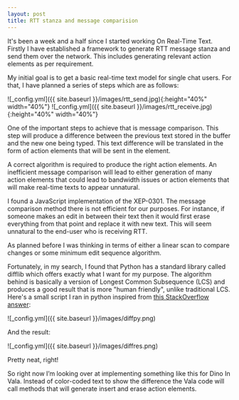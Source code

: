 ```yaml
---
layout: post
title: RTT stanza and message comparision
---
```


It's been a week and a half since I started working On Real-Time Text. Firstly I have established a framework to generate RTT message stanza and send them over the network. This includes generating relevant action elements as per requirement.

My initial goal is to get a basic real-time text model for single chat users. For that, I have planned a series of steps which are as follows:

![_config.yml]({{ site.baseurl }}/images/rtt_send.jpg){:height="40%" width="40%"} ![_config.yml]({{ site.baseurl }}/images/rtt_receive.jpg){:height="40%" width="40%"}

One of the important steps to achieve that is message comparison.
This step will produce a difference between the previous text stored in the buffer and the new one being typed. This text difference will be translated in the form of action elements that will be sent in the <rtt/> element. 

A correct algorithm is required to produce the right action elements. An inefficient message comparison will lead to either generation of many action elements that could lead to bandwidth issues or action elements that will make real-time texts to appear unnatural. 

I found a JavaScript implementation of the XEP-0301. The message comparison method there is not efficient for our purposes. For instance, if someone makes an edit in between their text then it would first erase everything from that point and replace it with new text. This will seem unnatural to the end-user who is receiving RTT.

As planned before I was thinking in terms of either a linear scan to compare changes or some minimum edit sequence algorithm.

Fortunately, in my search, I found that Python has a standard library called 
difflib which offers exactly what I want for my purpose. The algorithm behind is basically a version of Longest Common Subsequence (LCS) and produces a good result that is more "human friendly", unlike traditional LCS.
Here's a small script I ran in python inspired from [this StackOverflow answer](https://stackoverflow.com/questions/774316/python-difflib-highlighting-differences-inline/788780#788780):

![_config.yml]({{ site.baseurl }}/images/diffpy.png)

And the result:

![_config.yml]({{ site.baseurl }}/images/diffres.png)

Pretty neat, right!

So right now I’m looking over at implementing something like this for Dino In Vala. Instead of color-coded text to show the difference the Vala code will call methods that will generate insert and erase action elements.

